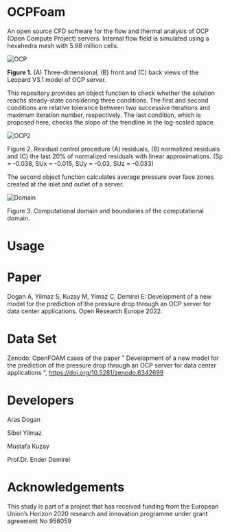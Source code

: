 # OCPFoam
An open source CFD software for the flow and thermal analysis of OCP (Open Compute Project) servers. Internal flow field is simulated using a hexahedra mesh with 5.98 million cells.

![OCP](https://user-images.githubusercontent.com/89465885/164973779-05e188ba-f645-4e2c-a579-e36468c17234.jpg)

**Figure 1.** (A) Three-dimensional, (B) front and (C) back views of the Leopard V3.1 model of OCP server.  

This repository provides an object function to check whether the solution reachs steady-state considering three conditions. The first and second conditions are relative tolerance between two successive iterations and maximum iteration number, respectively. The last condition, which is proposed here, checks the slope of the trendline in the log-scaled space. 

![OCP2](https://user-images.githubusercontent.com/89465885/164973808-08815c7c-c071-48c6-bfb6-f27ca39dc4e1.jpg)

Figure 2. Residual control procedure (A) residuals, (B) normalized residuals and (C) the last 20% of normalized residuals with linear approximations. (Sp = -0.038, SUx = -0.015, SUy = -0.03, SUz = -0.033)

The second object function calculates  average pressure over face zones created at the inlet and outlet of a server. 

![Domain](https://user-images.githubusercontent.com/30440239/165032510-35682979-b377-4219-b1f6-ebb65aa6e8a1.png)

Figure 3. Computational domain and boundaries of the computational domain.

# Usage

# Paper
Dogan A, Yilmaz S, Kuzay M, Yimaz C, Demirel E: Development of a new model for the prediction of the pressure drop through an OCP server for data center applications. Open Research Europe 2022.

# Data Set
Zenodo: OpenFOAM cases of the paper " Development of a new model for the prediction of the pressure drop through an OCP server for data center applications ", https://doi.org/10.5281/zenodo.6342699

# Developers

Aras Dogan

Sibel Yilmaz

Mustafa Kuzay

Prof.Dr. Ender Demirel

# Acknowledgements
This study is part of a project that has received funding from the European Union’s Horizon 2020 research and innovation programme under grant agreement No 956059
